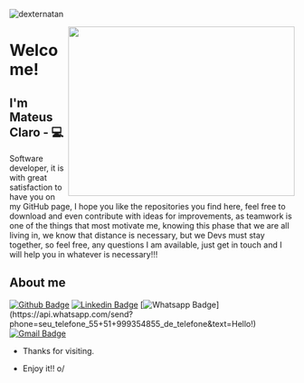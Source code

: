 
<p align="left"><img src="https://komarev.com/ghpvc/?username=MateusClaro" alt="dexternatan" /></p>

<img align="right" width="400" height="300" src="https://github.com/MateusClaro/MateusClaro/blob/master/img/animation_.gif">


# Welcome!

## I'm Mateus Claro - 💻 

Software developer, it is with great satisfaction to have you on my GitHub page, I hope you like the repositories you find here, feel free to download and even contribute with ideas for improvements, as teamwork is one of the things that most motivate me, knowing this phase that we are all living in, we know that distance is necessary, but we Devs must stay together, so feel free, any questions I am available, just get in touch and I will help you in whatever is necessary!!!

## About me 
[![Github Badge](https://img.shields.io/badge/-Github-000?style=flat-square&logo=Github&logoColor=white&link=link_do_seu_perfil_no_github)](https://github.com/MateusClaro)
[![Linkedin Badge](https://img.shields.io/badge/-LinkedIn-blue?style=flat-square&logo=Linkedin&logoColor=white&link=https://https://www.linkedin.com/in/mateus-filipe-claro-0820461a8/)](https://www.linkedin.com/in/mateus-filipe-claro-0820461a8/)
[![Whatsapp Badge](https://img.shields.io/badge/-Whatsapp-4CA143?style=flat-square&labelColor=4CA143&logo=whatsapp&logoColor=white&link=https://api.whatsapp.com/send?phone=seu_telefone_55+51+999354855_de_telefone&text=Hello!)](https://api.whatsapp.com/send?phone=seu_telefone_55+51+999354855_de_telefone&text=Hello!)
[![Gmail Badge](https://img.shields.io/badge/-Gmail-c14438?style=flat-square&logo=Gmail&logoColor=white&link=mailto:mateus.f.claro@gmail.com)](mailto:mateus.f.claro@gmail.com)

- Thanks for visiting. 

- Enjoy it!! o/

